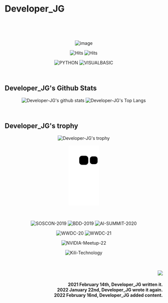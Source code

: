# Developer_JG

<br/>
<br/>
<br/>

<div align="center">
    
![image](https://user-images.githubusercontent.com/60098615/157060216-16bea7af-dfc2-4db7-b668-1db194c513a1.gif)
    
![Hits](https://hits.seeyoufarm.com/api/count/incr/badge.svg?url=https%3A%2F%2Fgithub.com%2FDeveloper-JG)
![Hits](https://img.shields.io/github/followers/Developer-JG?label=Follow)
    
![PYTHON](https://img.shields.io/badge/PYTHON-%E2%98%85%E2%98%85%E2%98%85%E2%98%85%E2%98%85-0696D7?style=plastic&logo=Python&logoColor=white)
![VISUALBASIC](https://img.shields.io/badge/VISUALBASIC-%E2%98%85%E2%98%85%E2%98%85%E2%98%86%E2%98%86-660099?style=plastic&logo=VisualStudio&logoColor=white)
    
</div>

<br/>
  
## Developer_JG's Github Stats

<div align="center">
    
![Developer-JG's github stats](https://github-readme-stats.vercel.app/api?username=Developer-JG&show_icons=true)
![Developer-JG's Top Langs](https://github-readme-stats.vercel.app/api/top-langs/?username=Developer-JG)
    
</div>

<br/>

## Developer_JG's trophy

<div align="center">
    
![Developer-JG's trophy](https://github-profile-trophy.vercel.app/?username=Developer-JG&theme=flat&column=7)
    
![snake gif](https://github.com/Developer-JG/Developer-JG/blob/output/github-contribution-grid-snake.svg)

</div>

<br/>

<div align="center">
    
![SOSCON-2019](https://img.shields.io/badge/Samsung_Open_Source_Conference_2019-1428A0?style=flat-square&logo=Samsung&logoColor=white)
![BDD-2019](https://img.shields.io/badge/Bixby_Developer_Day_2019-1428A0?style=flat-square&logo=Samsung&logoColor=white)
![AI-SUMMIT-2020](https://img.shields.io/badge/Samsung_AI_SUMMIT_SEOUL_2020-1428A0?style=flat-square&logo=Samsung&logoColor=white)

![WWDC-20](https://img.shields.io/badge/Apple_WorldWide_Developers_Conference_20-000000?style=flat-square&logo=Apple&logoColor=white)
![WWDC-21](https://img.shields.io/badge/Apple_WorldWide_Developers_Conference_21-000000?style=flat-square&logo=Apple&logoColor=white)

![NVIDIA-Meetup-22](https://img.shields.io/badge/NVIDIA_AI_developer_meetup_22-76B900?style=flat-square&logo=NVIDIA&logoColor=white)

![Kili-Technology](https://img.shields.io/badge/Kili's_Community_Challenge_"Plastic_in_River_dataset"-E2831E?style=flat-square&logoColor=white)


</div>

<br/>
<br/>

<img src="https://komarev.com/ghpvc/?username=Developer-JG&&style=flat-square" align="right" />

<br/>

<div align="right">
    
#### 2021 February 14th, Developer_JG written it.<br/>2022 January 22nd, Developer_JG wrote it again.<br/>2022 February 16nd, Developer_JG added content.
    
</div>
